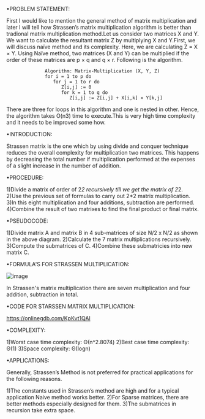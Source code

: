 •PROBLEM STATEMENT:

First I would like to mention the general method of matrix multiplication and later I will tell how Strassen’s matrix multiplication algorithm is better than tradional matrix multiplication method.Let us consider two matrices X and Y. We want to calculate the resultant matrix Z by multiplying X and Y.First, we will discuss naïve method and its complexity. Here, we are calculating Z = X × Y. Using Naïve method, two matrices (X and Y) can be multiplied if the order of these matrices are p × q and q × r. Following is the algorithm.

                  Algorithm: Matrix-Multiplication (X, Y, Z) 
                  for i = 1 to p do 
                     for j = 1 to r do 
                        Z[i,j] := 0 
                        for k = 1 to q do 
                           Z[i,j] := Z[i,j] + X[i,k] × Y[k,j]


There are three for loops in this algorithm and one is nested in other. Hence, the algorithm takes O(n3) time to execute.This is very high time complexity and it needs to be improved some how.

•INTRODUCTION:

Strassen matrix is the one which by using divide and conquer technique reduces the overall complexity for multiplication two matrices. This happens by decreasing the total number if multiplication performed at the expenses of a slight increase in the number of addition.

•PROCEDURE:

1)Divide a matrix of order of 2*2 recursively till we get the matrix of 2*2.
2)Use the previous set of formulas to carry out 2*2 matrix multiplication.
3)In this eight multiplication and four additions, subtraction are performed.
4)Combine the result of two matrixes to find the final product or final matrix.

•PSEUDOCODE:

1)Divide matrix A and matrix B in 4 sub-matrices of size N/2 x N/2 as shown in the above diagram.
2)Calculate the 7 matrix multiplications recursively.
3)Compute the submatrices of C.
4)Combine these submatricies into new matrix C.

•FORMULA'S FOR STRASSEN MULTIPLICATION:

![image](https://user-images.githubusercontent.com/59620280/213373015-29949323-20b3-4d2e-a729-69cd65e2bd30.png)

In Strassen's matrix multiplication there are seven multiplication and four addition, subtraction in total.


•CODE FOR STARSSEN MATRIX MULTIPLICATION:

https://onlinegdb.com/KpKvt1QAl
	
•COMPLEXITY:

1)Worst case time complexity: Θ(n^2.8074)
2)Best case time complexity: Θ(1)
3)Space complexity: Θ(logn)

•APPLICATIONS:

Generally, Strassen’s Method is not preferred for practical applications for the following reasons.

1)The constants used in Strassen’s method are high and for a typical application Naive method works better.
2)For Sparse matrices, there are better methods especially designed for them.
3)The submatrices in recursion take extra space.


